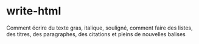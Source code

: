 # write-html
Comment écrire du texte gras, italique, souligné, comment faire des listes, des titres, des paragraphes, des citations et pleins de nouvelles balises
